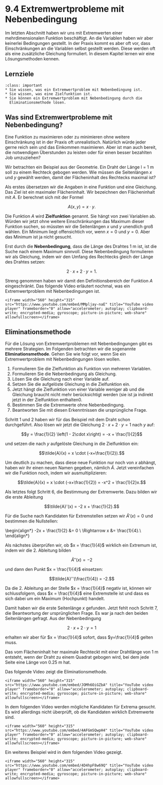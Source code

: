 # 9.4 Extremwertprobleme mit Nebenbedingung

Im letzten Abschnitt haben wir uns mit Extremwerten einer mehrdimensionalen
Funktion beschäftigt. An die Variablen haben wir aber keinerlei Bedingungen
gestellt. In der Praxis kommt es aber oft vor, dass Einschränkungen an die
Variablen selbst gestellt werden. Diese werden oft als eine zusätzliche
Gleichung formuliert. In diesem Kapitel lernen wir eine Lösungsmethoden kennen.

## Lernziele

```{admonition} Lernziele
:class: important
* Sie wissen, was ein Extremwertproblem mit Nebenbedingung ist.
* Sie wissen, was eine Zielfunktion ist.
* Sie können ein Extremwertproblem mit Nebenbedingung durch die
  Eliminationsmethode lösen.
```

## Was sind Extremwertprobleme mit Nebenbedingung?

Eine Funktion zu maximieren oder zu minimieren ohne weitere Einschränkung ist in
der Praxis oft unrealistisch. Natürlich würde jeder gerne reich sein und das
Einkommen maximieren. Aber ist man auch bereit, die notwendigen Überstunden zu
leisten oder für einen besser bezahlten Job umzuziehen?

Wir betrachten ein Beispiel aus der Geometrie. Ein Draht der Länge l = 1 m soll
zu einem Rechteck gebogen werden. Wie müssen die Seitenlängen $x$ und $y$
gewählt werden, damit der Flächeninhalt des Rechtecks maximal ist?

Als erstes übersetzen wir die Angaben in eine Funktion und eine Gleichung. Das
Ziel ist ein maximaler Flächeninhalt. Wir bezeichnen den Flächeninhalt mit $A$.
Er berechnet sich mit der Formel

$$A(x,y) = x \cdot y.$$

Die Funktion $A$ wird **Zielfunktion** genannt. Sie hängt von zwei Variablen ab.
Würden wir jetzt ohne weitere Einschränkungen das Maximum dieser Funktion
suchen, so müssten wir die Seitenlängen $x$ und $y$ unendlich groß wählen. Ein
Minimum liegt offensichtich vor, wenn $x = 0$ und $y = 0$. Aber das Minimum ist
ja nicht gesucht.

Erst durch die **Nebenbedingung**, dass die Länge des Drahtes 1 m ist, ist die
Suche nach einem Maximum sinnvoll. Diese Nebenbedingung formulieren wir als
Gleichung, indem wir den Umfang des Rechtecks gleich der Länge des Drahtes
setzen:

$$2\cdot x + 2 \cdot y = 1.$$

Streng genommen haben wir damit den Definitionsbereich der Funktion $A$
eingeschränkt. Das folgende Video erläutert nochmal, was ein Extremwertproblem
mit Nebenbedingungen ist.

```{dropdown} Video zu "Extrema mit Nebenbedingungen" von Mathematische Methoden
<iframe width="560" height="315" src="https://www.youtube.com/embed/MMpljay-naE" title="YouTube video player" frameborder="0" allow="accelerometer; autoplay; clipboard-write; encrypted-media; gyroscope; picture-in-picture; web-share" allowfullscreen></iframe>
```

## Eliminationsmethode

Für die Lösung von Extremwertproblemen mit Nebenbedingungen gibt es mehrere
Strategien. Im Folgenden betrachten wir die sogenannte **Eliminationsmethode**.
Gehen Sie wie folgt vor, wenn Sie ein Extremwertproblem mit Nebenbedingungen
lösen wollen.

1. Formulieren Sie die Zielfunktion als Funktion von mehreren Variablen.
2. Formulieren Sie die Nebenbedingung als Gleichung.
3. Lösen Sie die Gleichung nach einer Variable auf.
4. Setzen Sie die aufgelöste Gleichung in die Zielfunktion ein.
5. Jetzt hängt die Zielfunktion von einer Variable weniger ab und die Gleichung
   braucht nicht mehr berücksichtigt werden (sie ist ja indirekt jetzt in der
   Zielfunktion enthalten0.
6. Bestimmen Sie die Extremwerte ohne Nebenbedingung.
7. Beantworten Sie mit diesen Erkenntnissen die ursprüngliche Frage.

Schritt 1 und 2 haben wir für das Beispiel mit dem Draht schon durchgeführt.
Also lösen wir jetzt die Gleichung $2\cdot x + 2 \cdot y = 1$ nach $y$ auf:

$$y = \frac{1}{2} \left(1 - 2\cdot x\right) = -x + \frac{1}{2}$$

und setzen die nach $y$ aufgelöste Gleichung in die Zielfunktion ein:

$$\tilde{A}(x) = x \cdot (-x+\frac{1}{2}).$$

Um deutlich zu machen, dass diese neue Funktion nur noch von $x$ abhängt, haben
wir ihr einen neuen Namen gegeben, nämlich $\tilde{A}$. Jetzt vereinfachen wir
die Funktion noch, indem wir ausmultiplizieren:

$$\tilde{A}(x) = x \cdot (-x+\frac{1}{2}) = -x^2 + \frac{1}{2}x.$$

Als letztes folgt Schritt 6, die Bestimmung der Extremwerte. Dazu bilden wir die
erste Ableitung

$$\tilde{A}'(x) = -2 x + \frac{1}{2}.$$

Für die Suche nach Kandidaten für Extremstellen setzen wir $\tilde{A}'(x) = 0$ und
bestimmen die Nullstellen:

\begin{align*}
-2x + \frac{1}{2} &= 0 \\
\Rightarrow x &= \frac{1}{4}.\\
\end{align*}

Als nächstes überprüfen wir, ob $x = \frac{1}{4}$ wirklich ein Extremum ist,
indem wir die 2. Ableitung bilden

$$\tilde{A}''(x) = -2$$

und dann den Punkt $x = \frac{1}{4}$ einsetzen:

$$\tilde{A}''(\frac{1}{4}) = -2.$$

Da die 2. Ableitung an der Stelle $x = \frac{1}{4}$ negativ ist, können wir
schlussfolgern, dass $x = \frac{1}{4}$ eine Extremstelle ist und dass es sich
dabei um ein Maximum (Hochpunkt) handelt.

Damit haben wir die erste Seitenlänge $x$ gefunden. Jetzt fehlt noch Schritt 7,
die Beantwortung der ursprünglichen Frage. Es war ja nach den beiden
Seitenlängen gefragt. Aus der Nebenbedingung

$$2\cdot x + 2 \cdot y = 1$$

erhalten wir aber für $x = \frac{1}{4}$ sofort, dass $y=\frac{1}{4}$ gelten
muss.

Das vom Flächeninhalt her maximale Rechteckt mit einer Drahtlänge von 1 m
entsteht, wenn der Draht zu einem Quadrat gebogen wird, bei dem jede Seite eine
Länge von 0.25 m hat.

Das folgende Video zeigt die Eliminationsmethode.

```{dropdown} Video zu "Eliminationsmethode" von Mathematische Methoden
<iframe width="560" height="315" src="https://www.youtube.com/embed/JOMh6OiGZbA" title="YouTube video player" frameborder="0" allow="accelerometer; autoplay; clipboard-write; encrypted-media; gyroscope; picture-in-picture; web-share" allowfullscreen></iframe>
```

In dem folgenden Video werden mögliche Kandidaten für Extrema gesucht. Es wird
allerdings nicht überprüft, ob die Kandidaten wirklich Extremwerte sind.

```{dropdown} Video zu "Beispiel Eliminationsmethode" von Mathematische Methoden
<iframe width="560" height="315" src="https://www.youtube.com/embed/4AFGmSQwpH4" title="YouTube video player" frameborder="0" allow="accelerometer; autoplay; clipboard-write; encrypted-media; gyroscope; picture-in-picture; web-share" allowfullscreen></iframe>
```

Ein weiteres Beispiel wird in dem folgenden Video gezeigt.

```{dropdown} Video zu "Extremwertaufgaben" von Magda liebt Mathe
<iframe width="560" height="315" src="https://www.youtube.com/embed/4D4hpF8w69Q" title="YouTube video player" frameborder="0" allow="accelerometer; autoplay; clipboard-write; encrypted-media; gyroscope; picture-in-picture; web-share" allowfullscreen></iframe>
```